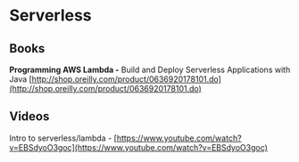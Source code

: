 # Serverless

## Books

**Programming AWS Lambda -** Build and Deploy Serverless Applications with Java [http://shop.oreilly.com/product/0636920178101.do](http://shop.oreilly.com/product/0636920178101.do)

## Videos

Intro to serverless/lambda - [https://www.youtube.com/watch?v=EBSdyoO3goc](https://www.youtube.com/watch?v=EBSdyoO3goc)



